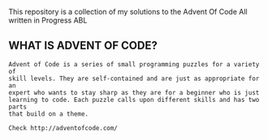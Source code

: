 This repository is a collection of my solutions to the Advent Of Code 
All written in Progress ABL

## WHAT IS ADVENT OF CODE?

	Advent of Code is a series of small programming puzzles for a variety of 
	skill levels. They are self-contained and are just as appropriate for an 
	expert who wants to stay sharp as they are for a beginner who is just 
	learning to code. Each puzzle calls upon different skills and has two parts 
	that build on a theme.

	Check http://adventofcode.com/
